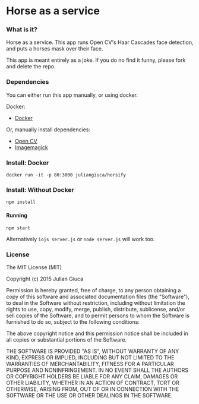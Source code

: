 # Horse as a service

### What is it?
Horse as a service. This app runs Open CV's Haar Cascades face detection, and puts a horses mask over their face.

This app is meant entirely as a joke. If you do no find it funny, please fork and delete the repo.

### Dependencies
You can either run this app manually, or using docker.

Docker:
* [Docker](https://www.docker.com/)

Or, manually install dependencies:
* [Open CV](http://opencv.org/)
* [Imagemagick](http://www.imagemagick.org/)  


### Install: Docker
```
docker run -it -p 80:3000 juliangiuca/horsify
```

### Install: Without Docker
```
npm install
```  

#### Running
```
npm start
```
Alternatively `iojs server.js` or `node server.js` will work too.


### License
The MIT License (MIT)

Copyright (c) 2015 Julian Giuca

Permission is hereby granted, free of charge, to any person obtaining a copy
of this software and associated documentation files (the "Software"), to deal
in the Software without restriction, including without limitation the rights
to use, copy, modify, merge, publish, distribute, sublicense, and/or sell
copies of the Software, and to permit persons to whom the Software is
furnished to do so, subject to the following conditions:

The above copyright notice and this permission notice shall be included in
all copies or substantial portions of the Software.

THE SOFTWARE IS PROVIDED "AS IS", WITHOUT WARRANTY OF ANY KIND, EXPRESS OR
IMPLIED, INCLUDING BUT NOT LIMITED TO THE WARRANTIES OF MERCHANTABILITY,
FITNESS FOR A PARTICULAR PURPOSE AND NONINFRINGEMENT. IN NO EVENT SHALL THE
AUTHORS OR COPYRIGHT HOLDERS BE LIABLE FOR ANY CLAIM, DAMAGES OR OTHER
LIABILITY, WHETHER IN AN ACTION OF CONTRACT, TORT OR OTHERWISE, ARISING FROM,
OUT OF OR IN CONNECTION WITH THE SOFTWARE OR THE USE OR OTHER DEALINGS IN
THE SOFTWARE.
